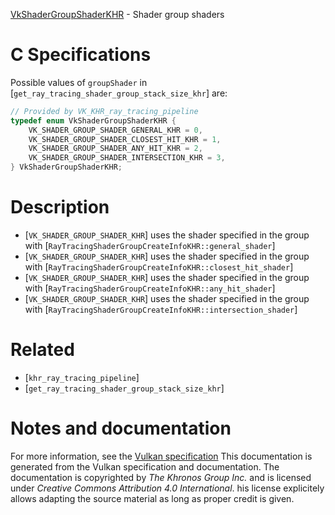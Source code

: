 [VkShaderGroupShaderKHR](https://www.khronos.org/registry/vulkan/specs/1.3-extensions/man/html/VkShaderGroupShaderKHR.html) - Shader group shaders

# C Specifications
Possible values of `groupShader` in
[`get_ray_tracing_shader_group_stack_size_khr`] are:
```c
// Provided by VK_KHR_ray_tracing_pipeline
typedef enum VkShaderGroupShaderKHR {
    VK_SHADER_GROUP_SHADER_GENERAL_KHR = 0,
    VK_SHADER_GROUP_SHADER_CLOSEST_HIT_KHR = 1,
    VK_SHADER_GROUP_SHADER_ANY_HIT_KHR = 2,
    VK_SHADER_GROUP_SHADER_INTERSECTION_KHR = 3,
} VkShaderGroupShaderKHR;
```

# Description
- [`VK_SHADER_GROUP_SHADER_KHR`] uses the shader specified in the group with [`RayTracingShaderGroupCreateInfoKHR::general_shader`]
- [`VK_SHADER_GROUP_SHADER_KHR`] uses the shader specified in the group with [`RayTracingShaderGroupCreateInfoKHR::closest_hit_shader`]
- [`VK_SHADER_GROUP_SHADER_KHR`] uses the shader specified in the group with [`RayTracingShaderGroupCreateInfoKHR::any_hit_shader`]
- [`VK_SHADER_GROUP_SHADER_KHR`] uses the shader specified in the group with [`RayTracingShaderGroupCreateInfoKHR::intersection_shader`]

# Related
- [`khr_ray_tracing_pipeline`]
- [`get_ray_tracing_shader_group_stack_size_khr`]

# Notes and documentation
For more information, see the [Vulkan specification](https://www.khronos.org/registry/vulkan/specs/1.3-extensions/html/vkspec.html)
This documentation is generated from the Vulkan specification and documentation.
The documentation is copyrighted by *The Khronos Group Inc.* and is licensed under *Creative Commons Attribution 4.0 International*.
his license explicitely allows adapting the source material as long as proper credit is given.
        